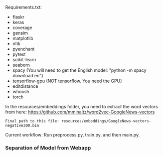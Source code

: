 Requirements.txt:

- flaskr
- keras
- coverage
- gensim
- matplotlib
- nltk
- pyenchant
- pytest
- scikit-learn
- seaborn
- spacy (You will need to get the English model: "python -m spacy download en")
- tensorflow-gpu (NOT tensorflow. You need the GPU)
- editdistance
- whoosh
- torch


In the resources/embeddings folder, you need to extract the word vectors from here:
	https://github.com/mmihaltz/word2vec-GoogleNews-vectors
	
	Final path to this file: resources/embeddings/GoogleNews-vectors-negative300.bin

Current workflow:
	Run preprocess.py, train.py, and then main.py.

### Separation of Model from Webapp